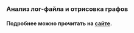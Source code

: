 ### Анализ лог-файла и отрисовка графов
#### Подробнее можно прочитать на [сайте](https://newtechaudit.ru/grafovaya-analitika/, 'newtechaudit').
